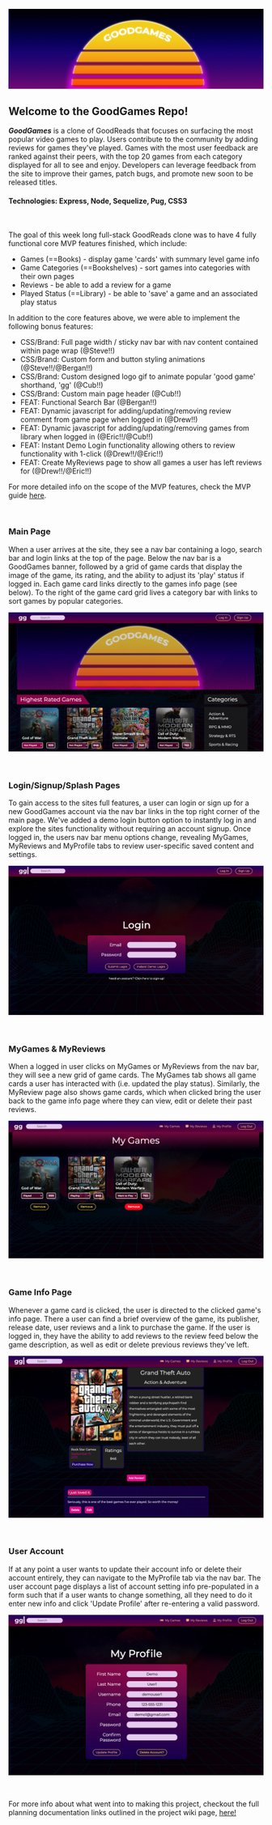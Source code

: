 ![GGSample](https://github.com/cubOlson/GoodGames/blob/main/public/HEADER-final.png?raw=true)

## Welcome to the GoodGames Repo!
***GoodGames*** is a clone of GoodReads that focuses on surfacing the most popular video games to play. Users contribute to the community by adding reviews for games they've played. Games with the most user feedback are ranked against their peers, with the top 20 games from each category displayed for all to see and enjoy. Developers can leverage feedback from the site to improve their games, patch bugs, and promote new soon to be released titles.

#### Technologies: Express, Node, Sequelize, Pug, CSS3 

&nbsp;&nbsp;&nbsp;&nbsp;&nbsp;&nbsp;&nbsp;&nbsp;&nbsp;&nbsp;

The goal of this week long full-stack GoodReads clone was to have 4 fully functional core MVP features finished, which include:  
- Games  (==Books) - display game 'cards' with summary level game info
- Game Categories (==Bookshelves) - sort games into categories with their own pages
- Reviews - be able to add a review for a game
- Played Status (==Library) - be able to 'save' a game and an associated play status

In addition to the core features above, we were able to implement the following bonus features:

- CSS/Brand: Full page width / sticky nav bar with nav content contained within page wrap (@Steve!!)
- CSS/Brand: Custom form and button styling animations (@Steve!!/@Bergan!!)
- CSS/Brand: Custom designed logo gif to animate popular 'good game' shorthand, 'gg' (@Cub!!)
- CSS/Brand: Custom main page header (@Cub!!)
- FEAT: Functional Search Bar (@Bergan!!)
- FEAT: Dynamic javascript for adding/updating/removing review comment from game page when logged in (@Drew!!)
- FEAT: Dynamic javascript for adding/updating/removing games from library when logged in (@Eric!!/@Cub!!)
- FEAT: Instant Demo Login functionality allowing others to review functionality with 1-click (@Drew!!/@Eric!!)
- FEAT: Create MyReviews page to show all games a user has left reviews for (@Drew!!/@Eric!!)

For more detailed info on the scope of the MVP features, check the MVP guide [here](https://github.com/cubOlson/GoodGames/wiki/MVP-Features-&-Page-Mockups). 

&nbsp;&nbsp;&nbsp;&nbsp;&nbsp;&nbsp;&nbsp;&nbsp;&nbsp;&nbsp;


### Main Page
When a user arrives at the site, they see a nav bar containing a logo, search bar and login links at the top of the page. Below the nav bar is a GoodGames banner, followed by a grid of game cards that display the image of the game, its rating, and the ability to adjust its 'play' status if logged in. Each game card links directly to the games info page (see below). To the right of the game card grid lives a category bar with links to sort games by popular categories.

![Main](public/screenshots/goodgames_main.png)

&nbsp;&nbsp;&nbsp;&nbsp;&nbsp;&nbsp;&nbsp;&nbsp;&nbsp;&nbsp;

### Login/Signup/Splash Pages 
To gain access to the sites full features, a user can login or sign up for a new GoodGames account via the nav bar links in the top right corner of the main page. We've added a demo login button option to instantly log in and explore the sites functionality without requiring an account signup. Once logged in, the users nav bar menu options change, revealing MyGames, MyReviews and MyProfile tabs to review user-specific saved content and settings. 

![Login](public/screenshots/goodgames_login.png)

&nbsp;&nbsp;&nbsp;&nbsp;&nbsp;&nbsp;&nbsp;&nbsp;&nbsp;&nbsp;

### MyGames & MyReviews
When a logged in user clicks on MyGames or MyReviews from the nav bar, they will see a new grid of game cards. The MyGames tab shows all game cards a user has interacted with (i.e. updated the play status). Similarly, the MyReview page also shows game cards, which when clicked bring the user back to the game info page where they can view, edit or delete their past reviews.

![MyGames](public/screenshots/goodgames_mygames.png)

&nbsp;&nbsp;&nbsp;&nbsp;&nbsp;&nbsp;&nbsp;&nbsp;&nbsp;&nbsp;

### Game Info Page
Whenever a game card is clicked, the user is directed to the clicked game's info page. There a user can find a brief overview of the game, its publisher, release date, user reviews and a link to purchase the game. If the user is logged in, they have the ability to add reviews to the review feed below the game description, as well as edit or delete previous reviews they've left. 

![GamePage](public/screenshots/goodgames_gamepage.png)

&nbsp;&nbsp;&nbsp;&nbsp;&nbsp;&nbsp;&nbsp;&nbsp;&nbsp;&nbsp;

### User Account
If at any point a user wants to update their account info or delete their account entirely, they can navigate to the MyProfile tab via the nav bar. The user account page displays a list of account setting info pre-populated in a form such that if a user wants to change something, all they need to do it enter new info and click 'Update Profile' after re-entering a valid password.

![UserAccount](public/screenshots/goodgames_account.png)

&nbsp;&nbsp;&nbsp;&nbsp;&nbsp;&nbsp;&nbsp;&nbsp;&nbsp;&nbsp;


For more info about what went into to making this project, checkout the full planning documentation links outlined in the project wiki page, [here!](https://github.com/cubOlson/GoodGames/wiki)
